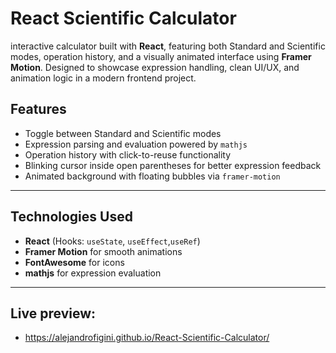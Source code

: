 #  React Scientific Calculator

interactive calculator built with **React**, featuring both Standard and Scientific modes, operation history, and a visually animated interface using **Framer Motion**. Designed to showcase expression handling, clean UI/UX, and animation logic in a modern frontend project.

##  Features

-  Toggle between Standard and Scientific modes
-  Expression parsing and evaluation powered by `mathjs`
-  Operation history with click-to-reuse functionality
-  Blinking cursor inside open parentheses for better expression feedback
-  Animated background with floating bubbles via `framer-motion`

---

##  Technologies Used

- **React** (Hooks: `useState`, `useEffect`,`useRef`)
- **Framer Motion** for smooth animations
- **FontAwesome** for icons
- **mathjs** for expression evaluation

---

## Live preview:
- https://alejandrofigini.github.io/React-Scientific-Calculator/
